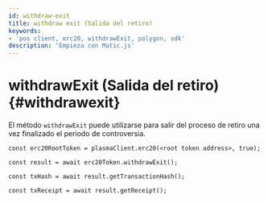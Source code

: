 ```yaml
---
id: withdraw-exit
title: withdraw exit (Salida del retiro)
keywords:
- 'pos client, erc20, withdrawExit, polygon, sdk'
description: 'Empieza con Matic.js'
---
```


# withdrawExit (Salida del retiro) {#withdrawexit}

El método `withdrawExit` puede utilizarse para salir del proceso de retiro una vez finalizado el periodo de controversia.

```
const erc20RootToken = plasmaClient.erc20(<root token address>, true);

const result = await erc20Token.withdrawExit();

const txHash = await result.getTransactionHash();

const txReceipt = await result.getReceipt();

```
